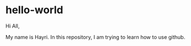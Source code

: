 # hello-world

Hi All,

My name is Hayri. In this repository, I am trying to learn how to use github. 

